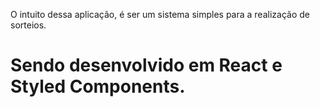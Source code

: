 O intuito dessa aplicação, é ser um sistema simples para a realização de sorteios.
# Sendo desenvolvido em React e Styled Components.